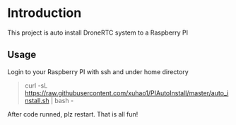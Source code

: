 # Introduction
This project is auto install DroneRTC system to a Raspberry PI
## Usage

Login to your Raspberry PI with ssh and under home directory

>curl -sL https://raw.githubusercontent.com/xuhao1/PIAutoInstall/master/auto_install.sh | bash -

After code runned, plz restart. That is all fun!

